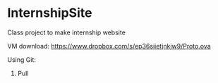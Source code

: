 InternshipSite
==============

Class project to make internship website


VM download: https://www.dropbox.com/s/ep36siietjnkjw9/Proto.ova


Using Git:

<ol>
  <li>Pull</li>
</ol>
